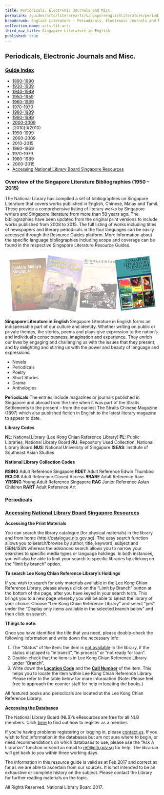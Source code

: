 ```yaml
---
title: Periodicals, Electronic Journals and Misc.
permalink: /guides/arts/literaryarts/singaporeenglishliterature/periodicals-electronic-journals-and-misc
breadcrumb: English Literature - Periodicals, Electronic Journals and Misc.
collection_name: arts-lit-arts
third_nav_title: Singapore Literature in English 
published: true
---
```


## **Periodicals, Electronic Journals and Misc.**

### <u>Guide Index</u>

* [1890-1990](#1890-1990)
* [1930-1939](#1930-1939)
* [1940-1949](#1940-1949)
* [1950-1959](#1950-1959)
* [1960-1969](#1960-1969)
* [1970-1979](#1970-1979)
* [1980-1989](#1980-1989)
* [1990-1999](#1990-1999)
* [2000-2009](#2000-2009)
* \[2010\](#2010)
* 1990-1999
* 2000-2009
* 2010-2015
* 1960-1969
* 1970-1979
* 1980-1989
* 2000-2015
* [Accessing National Library Board Singapore Resources](#accessing-national-library-board-singapore-resources)

### Overview of the Singapore Literature Bibliographies (1950 – 2015)

The National Library has compiled a set of bibliographies on Singapore Literature that covers works published in English, Chinese, Malay and Tamil. These provide a comprehensive listing of literary works by Singapore writers and Singapore literature from more than 50 years ago. The bibliographies have been updated from the original print versions to include works published from 2008 to 2015. The full listing of works including titles of newspapers and literary periodicals in the four languages can be easily accessed through the Resource Guides platform. More information about the specific language bibliographies including scope and coverage can be found in the respective Singapore Literature Resource Guides.

![English literature banner](/images/arts/literaryarts/singaporeenglishliterature/SGLitbibliobannerEL-5.jpg)

**Singapore Literature in English**
Singapore Literature in English forms an indispensable part of our culture and identity. Whether writing on public or private themes, the stories, poems and plays give expression to the nation’s and individual’s consciousness, imagination and experience. They enrich our lives by engaging and challenging us with the issues that they present, and by delighting and stirring us with the power and beauty of language and expressions.

* Novels
* Periodicals
* Poetry
* Short Stories
* Drama
* Anthologies

**Periodicals**
The entries include magazines or journals published in Singapore and abroad from the time when it was part of the Straits Settlements to the present – from the earliest The Straits Chinese Magazine (1897) which also published fiction in English to the latest literary magazine to appear to date.

**Library Codes**

**NL**: National Library (Lee Kong Chian Reference Library)
**PL**: Public Libraries, National Library Board
**RU**: Repository Used Collection, National Library Board
**NUS**: National University of Singapore
**ISEAS**: Institute of Southeast Asian Studies

**National Library Collection Codes**

**RSING** Adult Reference Singapore
**RDET** Adult Reference Edwin Thumboo
**RCLOS** Adult Reference Closed Access
**RRARE** Adult Reference Rare
**YRSING** Young Adult Reference Singapore
**RAC** Junior Reference Asian Children
**RART** Adult Reference Art

### <u>Periodicals</u>

### <u>Accessing National Library Board Singapore Resources</u>

**Accessing the Print Materials**

You can search the library catalogue (for physical materials) in the library and from home (http://catalogue.nlb.gov.sg). The easy search function allows you to search/browse by author, title, keyword, subject and ISBN/ISSN whereas the advanced search allows you to narrow your searches to specific media types or language holdings. In both instances, you will also be able to limit your search to specific libraries by clicking on the “limit by branch” option.

**To search Lee Kong Chian Reference Library’s Holdings**

If you wish to search for only materials available in the Lee Kong Chian Reference Library, please always click on the “Limit by Branch” button at the bottom of the page, after you have keyed in your search term. This brings you to a new page whereby you will be able to select the library of your choice. Choose “Lee Kong Chian Reference Library” and select “yes” under the “Display only items available in the selected branch below” and then click on search.

**Things to note:**

Once you have identified the title that you need, please double-check the following information and write down the necessary info:

1. The “Status” of the item: the item is <u>not available</u> in the library, if the status displayed is “in transit”, “in process” or “not ready for loan”.
2. Double-check that the item is in Lee Kong Chian Reference Library under “Branch”.
3. Write down the <b><u>Location Code</u></b> and the <b><u>Call Number</u></b> of the item. This helps you to locate the item within Lee Kong Chian Reference Library. Please refer to the table below for more information (Note: Please feel free to approach the counter staff for help in locating the books.)

All featured books and periodicals are located at the Lee Kong Chian Reference Library.

<b><u>Accessing the Databases</u></b>

The National Library Board (NLB)’s eResources are free for all NLB members. Click [here](http://eresources.nlb.gov.sg/HowDoI.aspx) to find out how to register as a member.

If you’re having problems registering or logging in, please [contact us](/contact-us/). If you wish to find information in the databases but am not sure where to begin, or need recommendations on which databases to use, please use the “Ask A Librarian” function or send an email to ref@nlb.gov.sg for help. The librarian will get back to you within three working days.

The information in this resource guide is valid as at Feb 2017 and correct as far as we are able to ascertain from our sources. It is not intended to be an exhaustive or complete history on the subject. Please contact the Library for further reading materials on the topic.

All Rights Reserved. National Library Board 2017.
